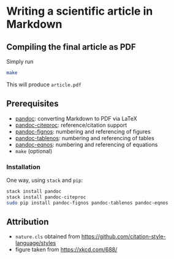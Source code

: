 # Writing a scientific article in Markdown

## Compiling the final article as PDF

Simply run

```bash
make
```

This will produce `article.pdf`

## Prerequisites

* [pandoc](https://pandoc.org/): converting Markdown to PDF via LaTeX
* [pandoc-citeproc](https://github.com/jgm/pandoc-citeproc): reference/citation support
* [pandoc-fignos](https://github.com/tomduck/pandoc-fignos): numbering and referencing of figures
* [pandoc-tablenos](https://github.com/tomduck/pandoc-tablenos): numbering and referencing of tables
* [pandoc-eqnos](https://github.com/tomduck/pandoc-eqnos): numbering and referencing of equations
* `make` (optional)

### Installation

One way, using `stack` and `pip`:

```bash
stack install pandoc
stack install pandoc-citeproc
sudo pip install pandoc-fignos pandoc-tablenos pandoc-eqnos
```

## Attribution

* `nature.cls` obtained from https://github.com/citation-style-language/styles
* figure taken from https://xkcd.com/688/
